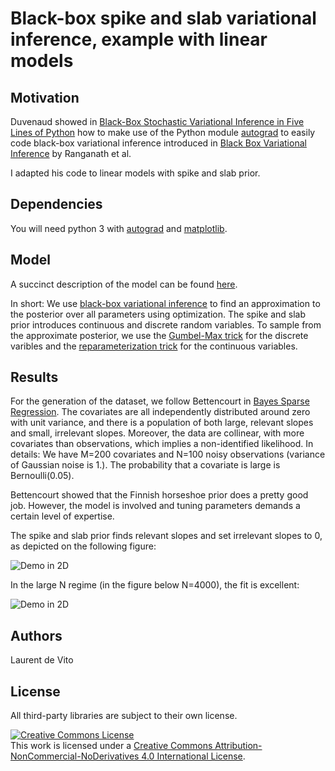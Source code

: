 # Black-box spike and slab variational inference, example with linear models

## Motivation

Duvenaud showed in [Black-Box Stochastic Variational Inference in Five Lines of Python](https://www.cs.toronto.edu/~duvenaud/papers/blackbox.pdf)
how to make use of the Python module [autograd](https://github.com/HIPS/autograd)
to easily code black-box variational inference introduced in [Black Box Variational Inference](http://www.cs.columbia.edu/~blei/papers/RanganathGerrishBlei2014.pdf) by Ranganath et al.

I adapted his code to linear models with spike and slab prior.

## Dependencies
You will need python 3 with [autograd](https://github.com/HIPS/autograd) and [matplotlib](https://matplotlib.org/).

## Model
A succinct description of the model can be found [here](https://github.com/ldv1/bbvi_spike_and_slab/blob/master/paper.pdf).

In short: We use [black-box variational inference](https://arxiv.org/abs/1401.0118)
to find an approximation to the posterior over all parameters using optimization.
The spike and slab prior introduces continuous and discrete random variables.
To sample from the approximate posterior, we use the
[Gumbel-Max trick](https://arxiv.org/abs/1611.01144) for the discrete varibles
and the
[reparameterization trick](https://arxiv.org/abs/1312.6114) for the continuous variables.

## Results
For the generation of the dataset, we follow Bettencourt
in [Bayes Sparse Regression](https://betanalpha.github.io/assets/case_studies/bayes_sparse_regression.html).
The covariates are all independently distributed around zero with unit variance,
and there is a population of both large, relevant slopes and small, irrelevant slopes.
Moreover, the data are collinear, with more covariates than observations,
which implies a non-identified likelihood. In details:
We have M=200 covariates and N=100 noisy observations (variance of Gaussian noise is 1.).
The probability that a covariate is large is Bernoulli(0.05).

Bettencourt showed that the Finnish horseshoe prior does a pretty good job.
However, the model is involved and tuning parameters demands a certain level of expertise.

The spike and slab prior finds relevant slopes and set irrelevant slopes to 0,
as depicted on the following figure:

![Demo in 2D](https://github.com/ldv1/bbvi_spike_and_slab/blob/master/demo.png)

In the large N regime (in the figure below N=4000), the fit is excellent:

![Demo in 2D](https://github.com/ldv1/bbvi_spike_and_slab/blob/master/demo_large_N.png)

## Authors
Laurent de Vito

## License
All third-party libraries are subject to their own license.

<a rel="license" href="http://creativecommons.org/licenses/by-nc-nd/4.0/"><img alt="Creative Commons License" style="border-width:0" src="https://i.creativecommons.org/l/by-nc-nd/4.0/88x31.png" /></a><br />This work is licensed under a <a rel="license" href="http://creativecommons.org/licenses/by-nc-nd/4.0/">Creative Commons Attribution-NonCommercial-NoDerivatives 4.0 International License</a>.
